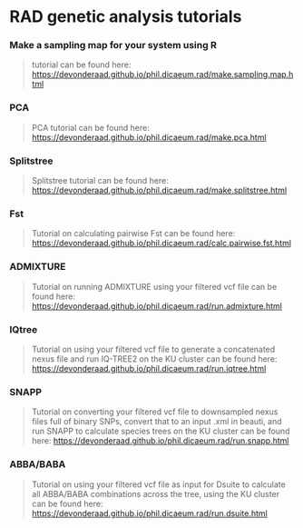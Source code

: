 # RAD genetic analysis tutorials

### Make a sampling map for your system using R
> tutorial can be found here: https://devonderaad.github.io/phil.dicaeum.rad/make.sampling.map.html

### PCA
> PCA tutorial can be found here: https://devonderaad.github.io/phil.dicaeum.rad/make.pca.html

### Splitstree
> Splitstree tutorial can be found here: https://devonderaad.github.io/phil.dicaeum.rad/make.splitstree.html

### Fst
> Tutorial on calculating pairwise Fst can be found here: https://devonderaad.github.io/phil.dicaeum.rad/calc.pairwise.fst.html

### ADMIXTURE
> Tutorial on running ADMIXTURE using your filtered vcf file can be found here: https://devonderaad.github.io/phil.dicaeum.rad/run.admixture.html

### IQtree
> Tutorial on using your filtered vcf file to generate a concatenated nexus file and run IQ-TREE2 on the KU cluster can be found here: https://devonderaad.github.io/phil.dicaeum.rad/run.iqtree.html

### SNAPP
> Tutorial on converting your filtered vcf file to downsampled nexus files full of binary SNPs, convert that to an input .xml in beauti, and run SNAPP to calculate species trees on the KU cluster can be found here: https://devonderaad.github.io/phil.dicaeum.rad/run.snapp.html

### ABBA/BABA
> Tutorial on using your filtered vcf file as input for Dsuite to calculate all ABBA/BABA combinations across the tree, using the KU cluster can be found here: https://devonderaad.github.io/phil.dicaeum.rad/run.dsuite.html

